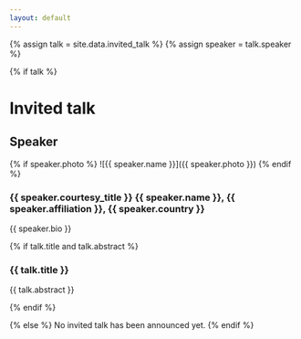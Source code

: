 ```yaml
---
layout: default
---
```


{% assign talk = site.data.invited_talk %}
{% assign speaker = talk.speaker %}

{% if talk %}
# Invited talk

## Speaker

{% if speaker.photo %}
![{{ speaker.name }}]({{ speaker.photo }})
{% endif %}

### {{ speaker.courtesy_title }} {{ speaker.name }}, {{ speaker.affiliation }}, {{ speaker.country }}

{{ speaker.bio }}

{% if talk.title and talk.abstract %}
### {{ talk.title }}

{{ talk.abstract }}

<!-- * [Slides](/assets/slides/ChapelForAMTE2022.pdf) -->


{% endif %}

{% else %}
No invited talk has been announced yet.
{% endif %}
